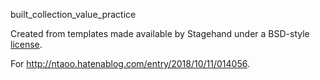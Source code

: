 built_collection_value_practice

Created from templates made available by Stagehand under a BSD-style
[license](https://github.com/dart-lang/stagehand/blob/master/LICENSE).


For http://ntaoo.hatenablog.com/entry/2018/10/11/014056.